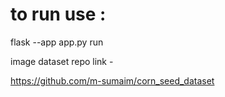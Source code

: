 # to run use :

flask --app app.py run

image dataset repo link -

https://github.com/m-sumaim/corn_seed_dataset
